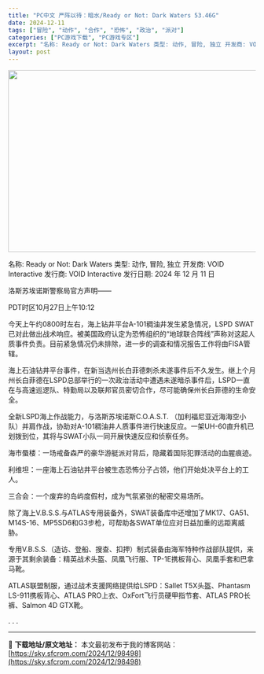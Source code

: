 ```yaml
---
title: "PC中文 严阵以待：暗水/Ready or Not: Dark Waters 53.46G"
date: 2024-12-11
tags: ["冒险", "动作", "合作", "恐怖", "政治", "派对"]
categories: ["PC游戏下载", "PC游戏专区"]
excerpt: "名称: Ready or Not: Dark Waters 类型: 动作, 冒险, 独立 开发商: VOID Interactive 发行商: VOID Interactive 发行日期: 2024 年 12 月 11 日 洛斯苏埃诺斯警察局官方声明—— PDT时区10月27日上午10:12 今天上&hellip;"
layout: post
---
```


<img class="aligncenter size-full wp-image-98499" src="https://sky.sfcrom.com/wp-content/uploads/2024/12/2024121103070456.webp" alt="" width="660" height="370" />

名称: Ready or Not: Dark Waters
类型: 动作, 冒险, 独立
开发商: VOID Interactive
发行商: VOID Interactive
发行日期: 2024 年 12 月 11 日

洛斯苏埃诺斯警察局官方声明——

PDT时区10月27日上午10:12

今天上午约0800时左右，海上钻井平台A-101稠油井发生紧急情况，LSPD SWAT已对此做出战术响应。被美国政府认定为恐怖组织的“地球联合阵线”声称对这起人质事件负责。目前紧急情况仍未排除，进一步的调查和情况报告工作将由FISA管辖。

海上石油钻井平台事件，在新当选州长白菲德刺杀未遂事件后不久发生。继上个月州长白菲德在LSPD总部举行的一次政治活动中遭遇未遂暗杀事件后，LSPD一直在与高速巡逻队、特勤局以及联邦官员密切合作，尽可能确保州长白菲德的生命安全。

全新LSPD海上作战能力，与洛斯苏埃诺斯C.O.A.S.T. （加利福尼亚近海海空小队）并肩作战，协助对A-101稠油井人质事件进行快速反应。一架UH-60直升机已划拨到位，其将与SWAT小队一同开展快速反应和侦察任务。

海市蜃楼：一场戒备森严的豪华游艇派对背后，隐藏着国际犯罪活动的血腥痕迹。

利维坦：一座海上石油钻井平台被生态恐怖分子占领，他们开始处决平台上的工人。

三合会：一个废弃的岛屿度假村，成为气氛紧张的秘密交易场所。

除了海上V.B.S.S.与ATLAS专用装备外，SWAT装备库中还增加了MK17、GA51、M14S-16、MP5SD6和G3步枪，可帮助各SWAT单位应对日益加重的远距离威胁。

专用V.B.S.S.（造访、登船、搜查、扣押）制式装备由海军特种作战部队提供，来源于其剩余装备：精英战术头盔、凤凰飞行服、TP-1E携板背心、凤凰手套和巴拿马靴。

ATLAS联盟制服，通过战术支援网络提供给LSPD：Sallet T5X头盔、Phantasm LS-911携板背心、ATLAS PRO上衣、OxFort飞行员硬甲指节套、ATLAS PRO长裤、Salmon 4D GTX靴。

. . .

---
📖 **下载地址/原文地址：** 本文最初发布于我的博客网站：[https://sky.sfcrom.com/2024/12/98498](https://sky.sfcrom.com/2024/12/98498)
